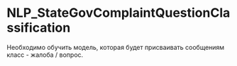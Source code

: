 # NLP_StateGovComplaintQuestionClassification
Необходимо обучить модель, которая будет присваивать сообщениям класс - жалоба / вопрос.
